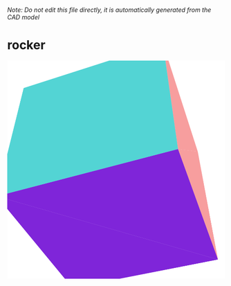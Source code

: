 ###### Note: Do not edit this file directly, it is automatically generated from the CAD model

# rocker

![](/project.svg)

